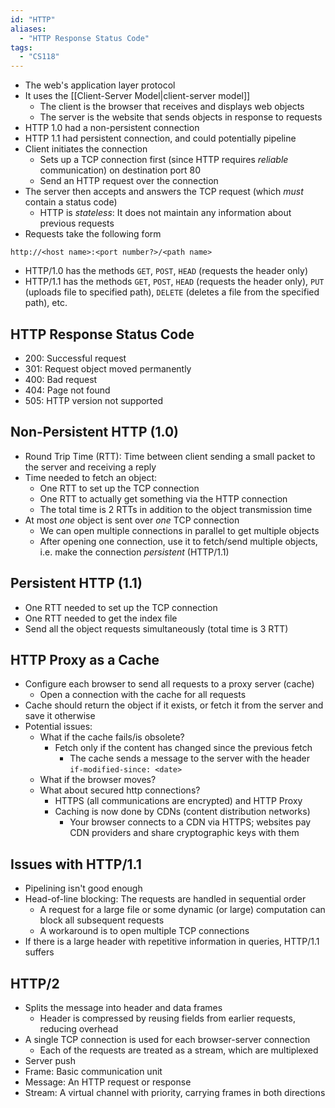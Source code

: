 ```yaml
---
id: "HTTP"
aliases:
  - "HTTP Response Status Code"
tags:
  - "CS118"
---
```


- The web's application layer protocol
- It uses the [[Client-Server Model|client-server model]]
  - The client is the browser that receives and displays web objects
  - The server is the website that sends objects in response to requests
- HTTP 1.0 had a non-persistent connection
- HTTP 1.1 had persistent connection, and could potentially pipeline
- Client initiates the connection
  - Sets up a TCP connection first (since HTTP requires _reliable_
    communication) on destination port 80
  - Send an HTTP request over the connection
- The server then accepts and answers the TCP request (which _must_ contain a
  status code)
  - HTTP is _stateless_: It does not maintain any information about previous
    requests
- Requests take the following form

```
http://<host name>:<port number?>/<path name>
```

- HTTP/1.0 has the methods `GET`, `POST`, `HEAD` (requests the header only)
- HTTP/1.1 has the methods `GET`, `POST`, `HEAD` (requests the header only),
  `PUT` (uploads file to specified path), `DELETE` (deletes a file from the
  specified path), etc.

## HTTP Response Status Code

- 200: Successful request
- 301: Request object moved permanently
- 400: Bad request
- 404: Page not found
- 505: HTTP version not supported

## Non-Persistent HTTP (1.0)

- Round Trip Time (RTT): Time between client sending a small packet to the
  server and receiving a reply
- Time needed to fetch an object:
  - One RTT to set up the TCP connection
  - One RTT to actually get something via the HTTP connection
  - The total time is 2 RTTs in addition to the object transmission time
- At most _one_ object is sent over _one_ TCP connection
  - We can open multiple connections in parallel to get multiple objects
  - After opening one connection, use it to fetch/send multiple objects, i.e.
    make the connection _persistent_ (HTTP/1.1)

## Persistent HTTP (1.1)

- One RTT needed to set up the TCP connection
- One RTT needed to get the index file
- Send all the object requests simultaneously (total time is 3 RTT)

## HTTP Proxy as a Cache

- Configure each browser to send all requests to a proxy server (cache)
  - Open a connection with the cache for all requests
- Cache should return the object if it exists, or fetch it from the server and
  save it otherwise
- Potential issues:
  - What if the cache fails/is obsolete?
    - Fetch only if the content has changed since the previous fetch
      - The cache sends a message to the server with the header
        `if-modified-since: <date>`
  - What if the browser moves?
  - What about secured http connections?
    - HTTPS (all communications are encrypted) and HTTP Proxy
    - Caching is now done by CDNs (content distribution networks)
      - Your browser connects to a CDN via HTTPS; websites pay CDN providers and
        share cryptographic keys with them

## Issues with HTTP/1.1

- Pipelining isn't good enough
- Head-of-line blocking: The requests are handled in sequential order
  - A request for a large file or some dynamic (or large) computation can block
    all subsequent requests
  - A workaround is to open multiple TCP connections
- If there is a large header with repetitive information in queries, HTTP/1.1
  suffers

## HTTP/2

- Splits the message into header and data frames
  - Header is compressed by reusing fields from earlier requests, reducing
    overhead
- A single TCP connection is used for each browser-server connection
  - Each of the requests are treated as a stream, which are multiplexed
- Server push
- Frame: Basic communication unit
- Message: An HTTP request or response
- Stream: A virtual channel with priority, carrying frames in both directions
